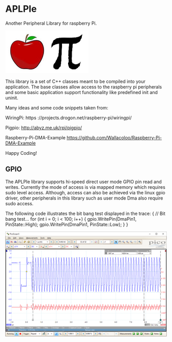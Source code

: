 # APLPIe
Another Peripheral Library for raspberry Pi.

![Alt text](Imgs/applepie.jpg?raw=true "Title")

This library is a set of C++ classes meant to be compiled
into your application.  The base classes allow access
to the raspberry pi peripherals and some basic application
support functionality like predefined init and uninit.

Many ideas and some code snippets taken from:

WiringPi:
https ://projects.drogon.net/raspberry-pi/wiringpi/

Pigpio:
http://abyz.me.uk/rpi/pigpio/

Raspberry-Pi-DMA-Example
https://github.com/Wallacoloo/Raspberry-Pi-DMA-Example

Happy Coding!

## GPIO
The APLPIe library supports hi-speed direct user mode GPIO pin
read and writes. Currently the mode of access is via mapped
memory which requires sudo level access.  Although, access can
also be achieved via the linux gpio driver, other peripherals
in this library such as user mode Dma also require sudo access.

The following code illustrates the bit bang test displayed in the 
trace:
{
		// Bit bang test...
		for (int i = 0; i < 100; i++)
		{
			gpio.WritePin(DmaPin1, PinState::High);
			gpio.WritePin(DmaPin1, PinState::Low);
		}
}

![Alt text](Imgs/BitBangTest.png?raw=true "BitBangTest")